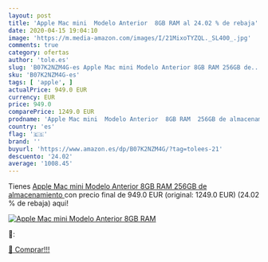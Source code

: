 ```yaml
---
layout: post
title: 'Apple Mac mini  Modelo Anterior  8GB RAM al 24.02 % de rebaja'
date: 2020-04-15 19:04:10
image: 'https://m.media-amazon.com/images/I/21MixoTYZQL._SL400_.jpg'
comments: true
category: ofertas
author: 'tole.es'
slug: 'B07K2NZM4G-es Apple Mac mini Modelo Anterior 8GB RAM 256GB de...'
sku: 'B07K2NZM4G-es'
tags: [ 'apple', ]
actualPrice: 949.0 EUR
currency: EUR
price: 949.0
comparePrice: 1249.0 EUR
prodname: 'Apple Mac mini  Modelo Anterior  8GB RAM  256GB de almacenamiento '
country: 'es'
flag: '🇪🇸'
brand: ''
buyurl: 'https://www.amazon.es/dp/B07K2NZM4G/?tag=tolees-21'
descuento: '24.02'
average: '1008.45'
---
```


Tienes [Apple Mac mini  Modelo Anterior  8GB RAM  256GB de almacenamiento ](https://www.amazon.es/dp/B07K2NZM4G/?tag=tolees-21) con precio final de  949.0 EUR (original: 1249.0 EUR) (24.02 %  de rebaja) aqui!

[![Apple Mac mini  Modelo Anterior  8GB RAM](https://m.media-amazon.com/images/I/21MixoTYZQL._SL400_.jpg)](https://www.amazon.es/dp/B07K2NZM4G/?tag=tolees-21)

🔎:


[🛒 Comprar!!!](https://www.amazon.es/dp/B07K2NZM4G/?tag=tolees-21)
